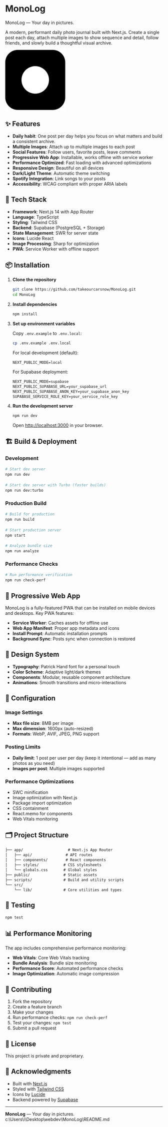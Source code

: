 # MonoLog

MonoLog — Your day in pictures.

A modern, performant daily photo journal built with Next.js. Create a single post each day, attach multiple images to show sequence and detail, follow friends, and slowly build a thoughtful visual archive.

![MonoLog](public/logo.svg)

## ✨ Features

- **Daily habit**: One post per day helps you focus on what matters and build a consistent archive.
- **Multiple Images**: Attach up to multiple images to each post
- **Social Features**: Follow users, favorite posts, leave comments
- **Progressive Web App**: Installable, works offline with service worker
- **Performance Optimized**: Fast loading with advanced optimizations
- **Responsive Design**: Beautiful on all devices
- **Dark/Light Theme**: Automatic theme switching
- **Spotify Integration**: Link songs to your posts
- **Accessibility**: WCAG compliant with proper ARIA labels

## 🚀 Tech Stack

- **Framework**: Next.js 14 with App Router
- **Language**: TypeScript
- **Styling**: Tailwind CSS
- **Backend**: Supabase (PostgreSQL + Storage)
- **State Management**: SWR for server state
- **Icons**: Lucide React
- **Image Processing**: Sharp for optimization
- **PWA**: Service Worker with offline support

## 📦 Installation

1. **Clone the repository**
   ```bash
   git clone https://github.com/takeourcarsnow/MonoLog.git
   cd MonoLog
   ```

2. **Install dependencies**
   ```bash
   npm install
   ```

3. **Set up environment variables**

   Copy `.env.example` to `.env.local`:
   ```bash
   cp .env.example .env.local
   ```

   For local development (default):
   ```env
   NEXT_PUBLIC_MODE=local
   ```

   For Supabase deployment:
   ```env
   NEXT_PUBLIC_MODE=supabase
   NEXT_PUBLIC_SUPABASE_URL=your_supabase_url
   NEXT_PUBLIC_SUPABASE_ANON_KEY=your_supabase_anon_key
   SUPABASE_SERVICE_ROLE_KEY=your_service_role_key
   ```

4. **Run the development server**
   ```bash
   npm run dev
   ```

   Open [http://localhost:3000](http://localhost:3000) in your browser.

## 🏗️ Build & Deployment

### Development
```bash
# Start dev server
npm run dev

# Start dev server with Turbo (faster builds)
npm run dev:turbo
```

### Production Build
```bash
# Build for production
npm run build

# Start production server
npm start

# Analyze bundle size
npm run analyze
```

### Performance Checks
```bash
# Run performance verification
npm run check-perf
```

## 📱 Progressive Web App

MonoLog is a fully-featured PWA that can be installed on mobile devices and desktops. Key PWA features:

- **Service Worker**: Caches assets for offline use
- **Web App Manifest**: Proper app metadata and icons
- **Install Prompt**: Automatic installation prompts
- **Background Sync**: Posts sync when connection is restored

## 🎨 Design System

- **Typography**: Patrick Hand font for a personal touch
- **Color Scheme**: Adaptive light/dark themes
- **Components**: Modular, reusable component architecture
- **Animations**: Smooth transitions and micro-interactions

## 🔧 Configuration

### Image Settings
- **Max file size**: 8MB per image
- **Max dimension**: 1600px (auto-resized)
- **Formats**: WebP, AVIF, JPEG, PNG support

### Posting Limits
- **Daily limit**: 1 post per user per day (keep it intentional — add as many photos as you need)
- **Images per post**: Multiple images supported

### Performance Optimizations
- SWC minification
- Image optimization with Next.js
- Package import optimization
- CSS containment
- React.memo for components
- Web Vitals monitoring

## 🗂️ Project Structure

```
├── app/                    # Next.js App Router
│   ├── api/               # API routes
│   ├── components/        # React components
│   ├── styles/           # CSS stylesheets
│   └── globals.css       # Global styles
├── public/               # Static assets
├── scripts/              # Build and utility scripts
└── src/
    └── lib/              # Core utilities and types
```

## 🧪 Testing

```bash
npm test
```

## 📊 Performance Monitoring

The app includes comprehensive performance monitoring:

- **Web Vitals**: Core Web Vitals tracking
- **Bundle Analysis**: Bundle size monitoring
- **Performance Score**: Automated performance checks
- **Image Optimization**: Automatic image compression

## 🤝 Contributing

1. Fork the repository
2. Create a feature branch
3. Make your changes
4. Run performance checks: `npm run check-perf`
5. Test your changes: `npm test`
6. Submit a pull request

## 📄 License

This project is private and proprietary.

## 🙏 Acknowledgments

- Built with [Next.js](https://nextjs.org/)
- Styled with [Tailwind CSS](https://tailwindcss.com/)
- Icons by [Lucide](https://lucide.dev/)
- Backend powered by [Supabase](https://supabase.com/)

---

**MonoLog** — Your day in pictures.
<parameter name="filePath">c:\Users\i\Desktop\webdev\MonoLog\README.md